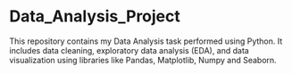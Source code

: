 # Data_Analysis_Project
This repository contains my Data Analysis task performed using Python. It includes data cleaning, exploratory data analysis (EDA), and data visualization using libraries like Pandas, Matplotlib, Numpy and Seaborn.
